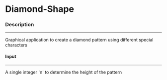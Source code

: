 # Diamond-Shape

### Description 
------
Graphical application to create a diamond pattern using different special characters

#### Input
------
A single integer 'n' to determine the height of the pattern
